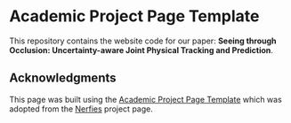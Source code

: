 # Academic Project Page Template
This repository contains the website code for our paper: **Seeing through Occlusion: Uncertainty-aware Joint Physical Tracking and Prediction**.

## Acknowledgments
This page was built using the [Academic Project Page Template](https://github.com/eliahuhorwitz/Academic-project-page-template) which was adopted from the [Nerfies](https://nerfies.github.io) project page.
